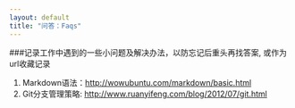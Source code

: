```yaml
---
layout: default
title: "问答：Faqs"
---
```


###记录工作中遇到的一些小问题及解决办法，以防忘记后重头再找答案, 或作为url收藏记录


1. Markdown语法：<http://wowubuntu.com/markdown/basic.html>  
2. Git分支管理策略: <http://www.ruanyifeng.com/blog/2012/07/git.html>    

<!-- Blog Comments -->
<div class="media">
  <!-- UY BEGIN -->
  <div id="uyan_frame">
  </div>
  <script type="text/javascript" src="http://v2.uyan.cc/code/uyan.js?uid=1511840">
  </script>
  <!-- UY END -->
</div>
